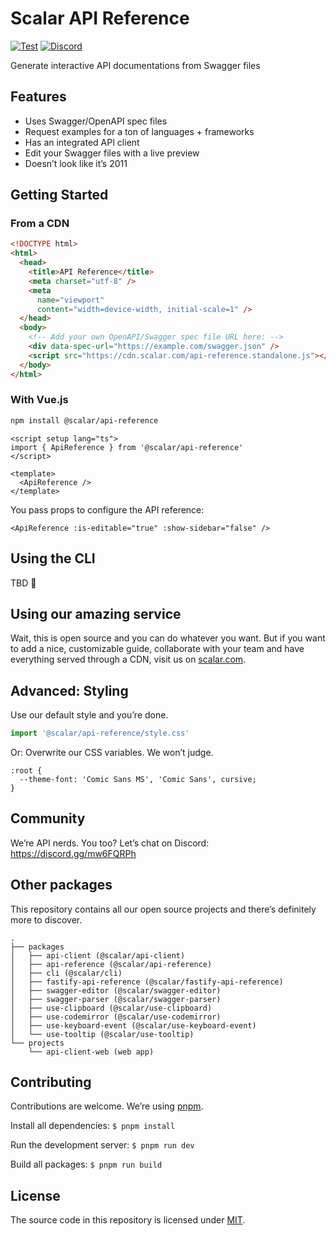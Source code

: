 # Scalar API Reference

[![Test](https://github.com/a-numbered-company/api-reference/actions/workflows/test.yml/badge.svg)](https://github.com/a-numbered-company/api-reference/actions/workflows/test.yml)
[![Discord](https://img.shields.io/discord/1135330207960678410?style=flat&color=5865F2)](https://discord.gg/mw6FQRPh)

Generate interactive API documentations from Swagger files

## Features

- Uses Swagger/OpenAPI spec files
- Request examples for a ton of languages + frameworks
- Has an integrated API client
- Edit your Swagger files with a live preview
- Doesn’t look like it’s 2011

## Getting Started

### From a CDN

```html
<!DOCTYPE html>
<html>
  <head>
    <title>API Reference</title>
    <meta charset="utf-8" />
    <meta
      name="viewport"
      content="width=device-width, initial-scale=1" />
  </head>
  <body>
    <!-- Add your own OpenAPI/Swagger spec file URL here: -->
    <div data-spec-url="https://example.com/swagger.json" />
    <script src="https://cdn.scalar.com/api-reference.standalone.js"></script>
  </body>
</html>
```

### With Vue.js

```bash
npm install @scalar/api-reference
```

```vue
<script setup lang="ts">
import { ApiReference } from '@scalar/api-reference'
</script>

<template>
  <ApiReference />
</template>
```

You pass props to configure the API reference:

```vue
<ApiReference :is-editable="true" :show-sidebar="false" />
```

## Using the CLI

TBD 👀

## Using our amazing service

Wait, this is open source and you can do whatever you want. But if you want to add a nice, customizable guide, collaborate with your team and have everything served through a CDN, visit us on [scalar.com](https://scalar.com).

## Advanced: Styling

Use our default style and you’re done.

```js
import '@scalar/api-reference/style.css'
```

Or: Overwrite our CSS variables. We won’t judge.

```
:root {
  --theme-font: 'Comic Sans MS', 'Comic Sans', cursive;
}
```

## Community

We’re API nerds. You too? Let’s chat on Discord: https://discord.gg/mw6FQRPh

## Other packages

This repository contains all our open source projects and there’s definitely more to discover.

```
.
├── packages
│   ├── api-client (@scalar/api-client)
│   ├── api-reference (@scalar/api-reference)
│   ├── cli (@scalar/cli)
│   ├── fastify-api-reference (@scalar/fastify-api-reference)
│   ├── swagger-editor (@scalar/swagger-editor)
│   ├── swagger-parser (@scalar/swagger-parser)
│   ├── use-clipboard (@scalar/use-clipboard)
│   ├── use-codemirror (@scalar/use-codemirror)
│   ├── use-keyboard-event (@scalar/use-keyboard-event)
│   └── use-tooltip (@scalar/use-tooltip)
└── projects
    └── api-client-web (web app)
```

## Contributing

Contributions are welcome. We’re using [pnpm](https://pnpm.io/).

Install all dependencies:
`$ pnpm install`

Run the development server:
`$ pnpm run dev`

Build all packages:
`$ pnpm run build`

## License

The source code in this repository is licensed under [MIT](https://github.com/scalar/api-reference/blob/main/LICENSE).
